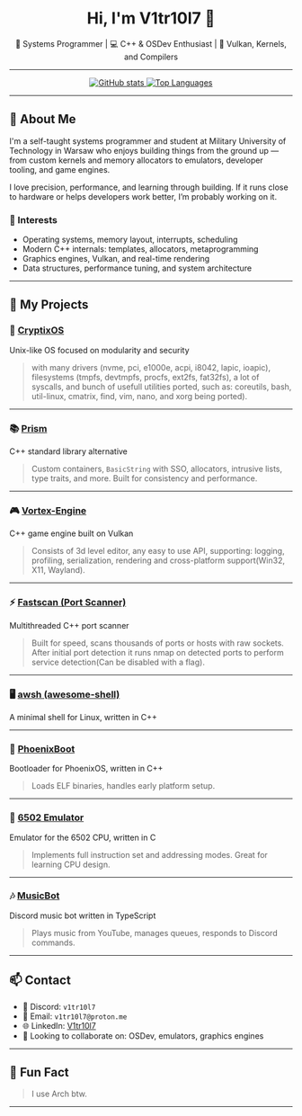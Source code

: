 <h1 align="center">Hi, I'm V1tr10l7 👋</h1>
<p align="center">
  🧠 Systems Programmer | 💻 C++ & OSDev Enthusiast | 🔧 Vulkan, Kernels, and Compilers
</p>

---

<p align="center">
  <a href="https://github.com/vitriol1744">
    <img src="https://github-readme-stats.vercel.app/api?username=vitriol1744&show_icons=true&theme=radical" alt="GitHub stats" />
  </a>
  <a href="https://github.com/vitriol1744">
    <img src="https://github-readme-stats.vercel.app/api/top-langs/?username=vitriol1744&langs_count=10&layout=compact&theme=radical" alt="Top Languages" />
  </a>
</p>

---

## 🧠 About Me

I'm a self-taught systems programmer and student at Military University of Technology in Warsaw who enjoys building things from the ground up — from custom kernels and memory allocators to emulators, developer tooling, and game engines. 

I love precision, performance, and learning through building. If it runs close to hardware or helps developers work better, I’m probably working on it.

### 🔎 Interests
- Operating systems, memory layout, interrupts, scheduling
- Modern C++ internals: templates, allocators, metaprogramming
- Graphics engines, Vulkan, and real-time rendering
- Data structures, performance tuning, and system architecture

---

## 📌 My Projects

### 🔐 [CryptixOS](https://github.com/CryptixOS/CryptixOS.git)
Unix-like OS focused on modularity and security  
> with many drivers (nvme, pci, e1000e, acpi, i8042, lapic, ioapic), filesystems (tmpfs, devtmpfs, procfs, ext2fs, fat32fs), a lot of syscalls, and bunch of usefull utilities ported, such as: coreutils, bash, util-linux, cmatrix, find, vim, nano, and xorg being ported).

---

### 📚 [Prism](https://github.com/CryptixOS/Prism.git)
C++ standard library alternative
> Custom containers, `BasicString` with SSO, allocators, intrusive lists, type traits, and more. Built for consistency and performance.

---

### 🎮 [Vortex-Engine](https://github.com/Vitriol1744/Vortex.git)
C++ game engine built on Vulkan  
> Consists of 3d level editor, any easy to use API, supporting: logging, profiling, serialization, rendering and cross-platform support(Win32, X11, Wayland).

---

### ⚡ [Fastscan (Port Scanner)](https://github.com/vitriol1744/PortScanner.git)
Multithreaded C++ port scanner  
> Built for speed, scans thousands of ports or hosts with raw sockets. After initial port detection it runs nmap on detected ports to perform service detection(Can be disabled with a flag).

---


### 🖥️ [awsh (awesome-shell)](https://github.com/vitriol1744/awesome-shell.git)
A minimal shell for Linux, written in C++  

---

### 🧭 [PhoenixBoot](https://github.com/Vitriol1744/PhoenixBoot)
Bootloader for PhoenixOS, written in C++  
> Loads ELF binaries, handles early platform setup.

---

### 🧠 [6502 Emulator](https://github.com/Vitriol1744/6502-Emulator.git)
Emulator for the 6502 CPU, written in C  
> Implements full instruction set and addressing modes. Great for learning CPU design.

---


### 🎶 [MusicBot](https://github.com/Vitriol1744/MusicBot.git)
Discord music bot written in TypeScript  
> Plays music from YouTube, manages queues, responds to Discord commands.


---

## 📫 Contact

- 💬 Discord: `v1tr10l7`
- 📧 Email: `v1tr10l7@proton.me`
- 🌐 LinkedIn: [V1tr10l7](https://www.linkedin.com/in/szymon-zemke-07953a275)
- 🤝 Looking to collaborate on: OSDev, emulators, graphics engines

---

## 🧩 Fun Fact

> I use Arch btw.

---
